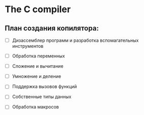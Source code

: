 # The C compiler


## План создания копилятора:
- [ ] Дизассемблер программ и разработка вспомагательных инструментов
- [ ] Обработка переменных
- [ ] Сложение и вычитание
- [ ] Умножение и деление
- [ ] Поддержка вызовов функций
- [ ] Собственные типы данных
- [ ] Обработка макросов



